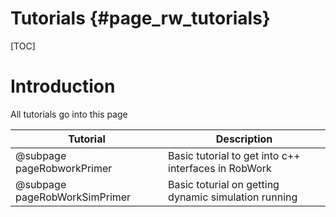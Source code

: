 Tutorials  {#page_rw_tutorials}
=========

[TOC]

# Introduction #
All tutorials go into this page

Tutorial 						| Description
--------------------------------|-----------
@subpage pageRobworkPrimer | Basic tutorial to get into c++ interfaces in RobWork 
@subpage pageRobWorkSimPrimer | Basic toturial on getting dynamic simulation running


